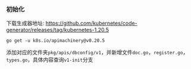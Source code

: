 ### 初始化

下载生成器地址: https://github.com/kubernetes/code-generator/releases/tag/kubernetes-1.20.5

`go get -u k8s.io/apimachinery@v0.20.5`

添加对应的文件夹`pkg/apis/dbconfig/v1`，并新增文件`doc.go`，`register.go`，`types.go`，具体内容查询`v1-init`分支

